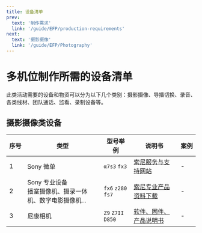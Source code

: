 ```yaml
---
title: 设备清单
prev:
  text: '制作需求'
  link: '/guide/EFP/production-requirements'
next:
  text: '摄影摄像'
  link: '/guide/EFP/Photography'
---
```


# 多机位制作所需的设备清单

此类活动需要的设备和物资可以分为以下几个类别：摄影摄像、导播切换、录音、各类线材、团队通话、监看、录制设备等。

## 摄影摄像类设备

|<span style="white-space:nowrap">序号</span> | <span style="white-space:nowrap">类型</span> | 型号举例 | 说明书 |  <span style="white-space:nowrap">案例</span> |
|---|---|---| ---| ---|
|1| Sony 微单 |`α7s3` `fx3`| [索尼服务与支持网站](https://service.sony.com.cn/index.html) | - |
|2| Sony 专业设备<br>播室摄像机、摄录一体机、数字电影摄像机... | `fx6` `z280` `fs7` | [索尼专业产品资料下载](https://www.sonystyle.com.cn/professional/downloadcenter/index.html) | - |
|3| 尼康相机 | `Z9` `Z7II` `D850` | [软件、固件、产品说明书](https://downloadcenter.nikonimglib.com/zh-cn/index.html) | - |
